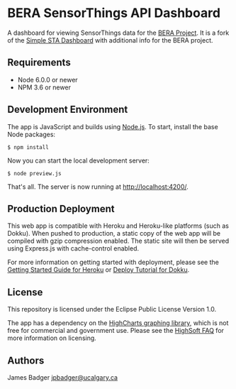 # BERA SensorThings API Dashboard

A dashboard for viewing SensorThings data for the [BERA Project](http://www.bera-project.org). It is a fork of the [Simple STA Dashboard](https://github.com/GeoSensorWebLab/sensorthings-dashboard) with additional info for the BERA project.

## Requirements

* Node 6.0.0 or newer
* NPM 3.6 or newer

## Development Environment

The app is JavaScript and builds using [Node.js](https://nodejs.org/). To start, install the base Node packages:

    $ npm install

Now you can start the local development server:

    $ node preview.js

That's all. The server is now running at [http://localhost:4200/](http://localhost:4200/).

## Production Deployment

This web app is compatible with Heroku and Heroku-like platforms (such as Dokku). When pushed to production, a static copy of the web app will be compiled with gzip compression enabled. The static site will then be served using Express.js with cache-control enabled.

For more information on getting started with deployment, please see the [Getting Started Guide for Heroku](https://devcenter.heroku.com/start) or [Deploy Tutorial for Dokku](http://dokku.viewdocs.io/dokku/application-deployment/).

## License

This repository is licensed under the Eclipse Public License Version 1.0.

The app has a dependency on the [HighCharts graphing library](http://www.highcharts.com/), which is not free for commercial and government use. Please see the [HighSoft FAQ](https://shop.highsoft.com/faq) for more information on licensing.

## Authors

James Badger <jpbadger@ucalgary.ca>
